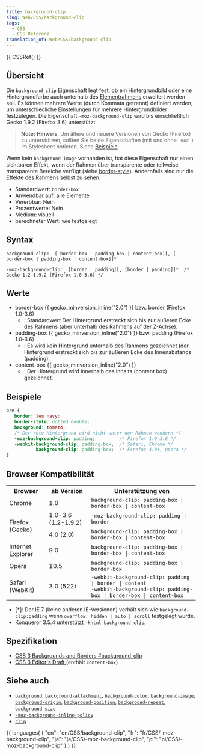 ```yaml
---
title: background-clip
slug: Web/CSS/background-clip
tags:
  - CSS
  - CSS Referenz
translation_of: Web/CSS/background-clip
---
```

{{ CSSRef() }}

## Übersicht

Die `background-clip` Eigenschaft legt fest, ob ein Hintergrundbild oder eine Hintergrundfarbe auch unterhalb des [Elementrahmens](/de/CSS/border "de/CSS/border") erweitert werden soll. Es können mehrere Werte (durch Kommata getrennt) definiert werden, um unterschiedliche Einstellungen für mehrere Hintergrundbilder festzulegen.
Die Eigenschaft `-moz-background-clip` wird bis einschließlich Gecko 1.9.2 (Firefox 3.6) unterstützt.

> **Note:** **Hinweis**: Um ältere und neuere Versionen von Gecko (Firefox) zu unterstützen, sollten Sie beide Eigenschaften (mit und ohne `-moz-`) im Stylesheet notieren. Siehe [Beispiele](#Beispiele).

Wenn kein `background-image` vorhanden ist, hat diese Eigenschaft nur einen sichtbaren Effekt, wenn der Rahmen über transparente oder teilweise transparente Bereiche verfügt (siehe [border-style](/de/CSS/border-style "de/CSS/border-style")). Andernfalls sind nur die Effekte des Rahmens selbst zu sehen.

- Standardwert: `border-box`
- Anwendbar auf: alle Elemente
- Vererbbar: Nein
- Prozentwerte: Nein
- Medium: visuell
- berechneter Wert: wie festgelegt

## Syntax

    background-clip:  [ border-box | padding-box | content-box][, [ border-box | padding-box | content-box]]*

    -moz-background-clip:  [border | padding][, [border | padding]]*  /* Gecko 1.2-1.9.2 (Firefox 1.0-3.6) */

## Werte

- border-box {{ gecko_minversion_inline("2.0") }} bzw. border (Firefox 1.0-3.6)
  - : Standardwert.Der Hintergrund erstreckt sich bis zur äußeren Ecke des Rahmens (aber unterhalb des Rahmens auf der Z-Achse).
- padding-box {{ gecko_minversion_inline("2.0") }} bzw. padding (Firefox 1.0-3.6)
  - : Es wird kein Hintergrund unterhalb des Rahmens gezeichnet (der Hintergrund erstreckt sich bis zur äußeren Ecke des Innenabstands (padding).
- content-box {{ gecko_minversion_inline("2.0") }}
  - : Der Hintergrund wird innerhalb des Inhalts (content box) gezeichnet.

## Beispiele

```css
pre {
   border: 1em navy;
   border-style: dotted double;
   background: tomato;
   /* Der rote Hintergrund wird nicht unter den Rahmen wandern */
   -moz-background-clip: padding;         /* Firefox 1.0-3.6 */
   -webkit-background-clip: padding-box;  /* Safari, Chrome */
           background-clip: padding-box;  /* Firefox 4.0+, Opera */
}
```

## Browser Kompatibilität

<table class="standard-table">
  <tbody>
    <tr>
      <th>Browser</th>
      <th>ab Version</th>
      <th>Unterstützung von</th>
    </tr>
    <tr>
      <td>Chrome</td>
      <td>1.0</td>
      <td>
        <code>background-clip: padding-box | border-box | content-box</code>
      </td>
    </tr>
    <tr>
      <td rowspan="2">Firefox (Gecko)</td>
      <td>1.0-3.6 (1.2-1.9.2)</td>
      <td><code>-moz-background-clip: padding | border</code></td>
    </tr>
    <tr>
      <td>4.0 (2.0)</td>
      <td>
        <code>background-clip: padding-box | border-box | content-box</code>
      </td>
    </tr>
    <tr>
      <td>Internet Explorer</td>
      <td>9.0</td>
      <td>
        <code>background-clip: padding-box | border-box | content-box</code>
      </td>
    </tr>
    <tr>
      <td>Opera</td>
      <td>10.5</td>
      <td><code>background-clip: padding-box | border-box</code></td>
    </tr>
    <tr>
      <td>Safari (WebKit)</td>
      <td>3.0 (522)</td>
      <td>
        <code>-webkit-background-clip: padding | border | content</code
        ><br /><code
          >-webkit-background-clip: padding-box | border-box | content-box</code
        >
      </td>
    </tr>
  </tbody>
</table>

- \[\*]: Der IE 7 (keine anderen IE-Versionen) verhält sich wie `background-clip:padding` wenn `overflow: hidden | auto | scroll` festgelegt wurde.
- Konqueror 3.5.4 unterstützt `-khtml-background-clip`.

## Spezifikation

- [CSS 3 Backgrounds and Borders #background-clip](http://www.w3.org/TR/css3-background/#the-background-clip)
- [CSS 3 Editor's Draft ](http://dev.w3.org/csswg/css3-background/#the-background-clip)(enthält `content-box`)

## Siehe auch

- [`background`](/de/CSS/background "de/CSS/background"), [`background-attachment`](/de/CSS/background-attachment "de/CSS/background-attachment"), [`background-color`](/de/CSS/background-color "de/CSS/background-color"), [`background-image`](/de/CSS/background-image "de/CSS/background-image"), [`background-origin`](/de/CSS/background-origin "de/CSS/background-origin"), [`background-position`](/de/CSS/background-position "de/CSS/background-position"), [`background-repeat`](/de/CSS/background-repeat "de/CSS/background-repeat"), [`background-size`](/de/CSS/background-size "de/CSS/background-size")
- [`-moz-background-inline-policy`](/de/CSS/-moz-background-inline-policy "de/CSS/-moz-background-inline-policy")
- [`clip`](/de/CSS/clip "de/CSS/clip")

{{ languages( { "en": "en/CSS/background-clip", "fr": "fr/CSS/-moz-background-clip", "ja": "ja/CSS/-moz-background-clip", "pl": "pl/CSS/-moz-background-clip" } ) }}
